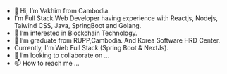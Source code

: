 - 👋 Hi, I’m Vakhim from Cambodia.
- I'm Full Stack Web Developer having experience with Reactjs, Nodejs, Taiwind CSS, Java, SpringBoot and Golang.
- 👀 I’m interested in Blockchain Technology.
- 🌱 I’m graduate from RUPP,Cambodia. And Korea Software HRD Center.
- Currently, I'm Web Full Stack (Spring Boot & NextJs).
- 💞️ I’m looking to collaborate on ...
- 📫 How to reach me ...

<!---
nuonvakhim/nuonvakhim is a ✨ special ✨ repository because its `README.md` (this file) appears on your GitHub profile.
You can click the Preview link to take a look at your changes.
--->
